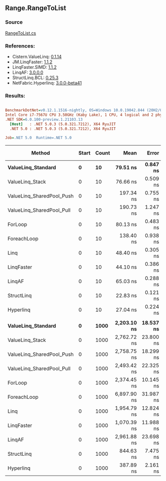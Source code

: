 ﻿## Range.RangeToList

### Source
[RangeToList.cs](../LinqBenchmarks/Range/RangeToList.cs)

### References:
- Cistern.ValueLinq: [0.1.14](https://www.nuget.org/packages/Cistern.ValueLinq/0.1.14)
- JM.LinqFaster: [1.1.2](https://www.nuget.org/packages/JM.LinqFaster/1.1.2)
- LinqFaster.SIMD: [1.1.2](https://www.nuget.org/packages/LinqFaster.SIMD/1.0.3)
- LinqAF: [3.0.0.0](https://www.nuget.org/packages/LinqAF/3.0.0.0)
- StructLinq.BCL: [0.25.3](https://www.nuget.org/packages/StructLinq.BCL/0.25.3)
- NetFabric.Hyperlinq: [3.0.0-beta41](https://www.nuget.org/packages/NetFabric.Hyperlinq/3.0.0-beta41)

### Results:
``` ini

BenchmarkDotNet=v0.12.1.1516-nightly, OS=Windows 10.0.19042.844 (20H2/October2020Update)
Intel Core i7-7567U CPU 3.50GHz (Kaby Lake), 1 CPU, 4 logical and 2 physical cores
.NET SDK=6.0.100-preview.1.21103.13
  [Host]   : .NET 5.0.3 (5.0.321.7212), X64 RyuJIT
  .NET 5.0 : .NET 5.0.3 (5.0.321.7212), X64 RyuJIT

Job=.NET 5.0  Runtime=.NET 5.0  

```
|                    Method | Start | Count |        Mean |     Error |    StdDev | Ratio |  Gen 0 | Gen 1 | Gen 2 | Allocated |
|-------------------------- |------ |------ |------------:|----------:|----------:|------:|-------:|------:|------:|----------:|
|        **ValueLinq_Standard** |     **0** |    **10** |    **79.51 ns** |  **0.847 ns** |  **0.792 ns** |  **0.99** | **0.0459** |     **-** |     **-** |      **96 B** |
|           ValueLinq_Stack |     0 |    10 |    76.66 ns |  0.509 ns |  0.451 ns |  0.96 | 0.0459 |     - |     - |      96 B |
| ValueLinq_SharedPool_Push |     0 |    10 |   197.34 ns |  0.755 ns |  0.669 ns |  2.46 | 0.0458 |     - |     - |      96 B |
| ValueLinq_SharedPool_Pull |     0 |    10 |   190.73 ns |  1.247 ns |  1.105 ns |  2.38 | 0.0458 |     - |     - |      96 B |
|                   ForLoop |     0 |    10 |    80.13 ns |  0.483 ns |  0.403 ns |  1.00 | 0.1032 |     - |     - |     216 B |
|               ForeachLoop |     0 |    10 |   138.40 ns |  0.938 ns |  0.832 ns |  1.73 | 0.1299 |     - |     - |     272 B |
|                      Linq |     0 |    10 |    48.40 ns |  0.305 ns |  0.271 ns |  0.60 | 0.0650 |     - |     - |     136 B |
|                LinqFaster |     0 |    10 |    44.10 ns |  0.386 ns |  0.342 ns |  0.55 | 0.0765 |     - |     - |     160 B |
|                    LinqAF |     0 |    10 |    65.03 ns |  0.288 ns |  0.270 ns |  0.81 | 0.0459 |     - |     - |      96 B |
|                StructLinq |     0 |    10 |    22.83 ns |  0.121 ns |  0.107 ns |  0.29 | 0.0459 |     - |     - |      96 B |
|                 Hyperlinq |     0 |    10 |    27.04 ns |  0.224 ns |  0.175 ns |  0.34 | 0.0458 |     - |     - |      96 B |
|                           |       |       |             |           |           |       |        |       |       |           |
|        **ValueLinq_Standard** |     **0** |  **1000** | **2,203.10 ns** | **18.537 ns** | **17.340 ns** |  **0.93** | **1.9379** |     **-** |     **-** |   **4,056 B** |
|           ValueLinq_Stack |     0 |  1000 | 2,762.72 ns | 23.800 ns | 21.098 ns |  1.16 | 3.9330 |     - |     - |   8,232 B |
| ValueLinq_SharedPool_Push |     0 |  1000 | 2,758.75 ns | 18.299 ns | 15.281 ns |  1.16 | 1.9379 |     - |     - |   4,056 B |
| ValueLinq_SharedPool_Pull |     0 |  1000 | 2,493.42 ns | 22.325 ns | 18.642 ns |  1.05 | 1.9379 |     - |     - |   4,056 B |
|                   ForLoop |     0 |  1000 | 2,374.45 ns | 10.145 ns |  9.489 ns |  1.00 | 4.0207 |     - |     - |   8,424 B |
|               ForeachLoop |     0 |  1000 | 6,897.90 ns | 31.987 ns | 28.356 ns |  2.91 | 4.0436 |     - |     - |   8,480 B |
|                      Linq |     0 |  1000 | 1,954.79 ns | 12.824 ns | 11.368 ns |  0.82 | 1.9569 |     - |     - |   4,096 B |
|                LinqFaster |     0 |  1000 | 1,070.39 ns | 11.988 ns | 10.010 ns |  0.45 | 3.8605 |     - |     - |   8,080 B |
|                    LinqAF |     0 |  1000 | 2,961.88 ns | 23.698 ns | 22.167 ns |  1.25 | 1.9379 |     - |     - |   4,056 B |
|                StructLinq |     0 |  1000 |   844.63 ns |  7.475 ns |  6.242 ns |  0.36 | 1.9379 |     - |     - |   4,056 B |
|                 Hyperlinq |     0 |  1000 |   387.89 ns |  2.161 ns |  1.805 ns |  0.16 | 1.9379 |     - |     - |   4,056 B |
